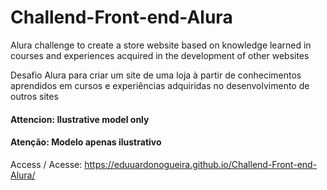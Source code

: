 # Challend-Front-end-Alura

Alura challenge to create a store website based on knowledge learned in courses and experiences acquired in the development of other websites

Desafio Alura para criar um site de uma loja à partir de conhecimentos aprendidos em cursos e experiências adquiridas no desenvolvimento de outros sites

#### Attencion: Ilustrative model only
#### Atenção: Modelo apenas ilustrativo

Access / Acesse: https://eduuardonogueira.github.io/Challend-Front-end-Alura/
